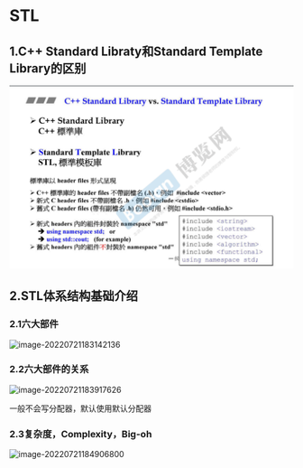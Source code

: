 # STL

## 1.C++ Standard Libraty和Standard Template Library的区别

![Image text](https://github.com/Jomocool/C-/blob/main/image.png)



## 2.STL体系结构基础介绍

### 2.1六大部件

![image-20220721183142136](C:\Users\86135\AppData\Roaming\Typora\typora-user-images\image-20220721183142136.png)

### 2.2六大部件的关系

![image-20220721183917626](C:\Users\86135\AppData\Roaming\Typora\typora-user-images\image-20220721183917626.png)

一般不会写分配器，默认使用默认分配器

### 2.3复杂度，Complexity，Big-oh

![image-20220721184906800](C:\Users\86135\AppData\Roaming\Typora\typora-user-images\image-20220721184906800.png)

